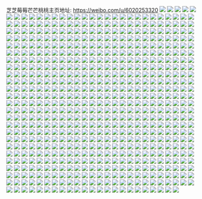 芝芝莓莓芒芒桃桃主页地址: https://weibo.com/u/6020253320 
![](https://wx4.sinaimg.cn/mw2000/006zqmU0ly1h96ysku3tpj30u01917ai.jpg) 
![](https://wx4.sinaimg.cn/mw2000/006zqmU0ly1h96ysmfmxrj31910u0464.jpg) 
![](https://wx4.sinaimg.cn/mw2000/006zqmU0ly1h96yslycn3j30u0191tdt.jpg) 
![](https://wx4.sinaimg.cn/mw2000/006zqmU0ly1h96yslnsqjj31910u0wle.jpg) 
![](https://wx4.sinaimg.cn/mw2000/006zqmU0ly1h96ysnelefj31900u0gyu.jpg) 
![](https://wx4.sinaimg.cn/mw2000/006zqmU0ly1h96yslboo8j30u0191q7t.jpg) 
![](https://wx4.sinaimg.cn/mw2000/006zqmU0ly1h96yt8c2loj30u014045m.jpg) 
![](https://wx4.sinaimg.cn/mw2000/006zqmU0ly1h96yt7v2qwj30u0140tfp.jpg) 
![](https://wx4.sinaimg.cn/mw2000/006zqmU0ly1h94uq1cpzej312j1ls7cc.jpg) 
![](https://wx4.sinaimg.cn/mw2000/006zqmU0ly1h94us48h78j32c0340kjn.jpg) 
![](https://wx4.sinaimg.cn/mw2000/006zqmU0ly1h94uq05cpuj337k251b2a.jpg) 
![](https://wx4.sinaimg.cn/mw2000/006zqmU0ly1h94uq411ovj337k2517wj.jpg) 
![](https://wx4.sinaimg.cn/mw2000/006zqmU0ly1h94uwaozadj30zk1behdn.jpg) 
![](https://wx4.sinaimg.cn/mw2000/006zqmU0ly1h94uq6cm3mj337k251b2b.jpg) 
![](https://wx4.sinaimg.cn/mw2000/006zqmU0ly1h94urzwfh7j32c03404qq.jpg) 
![](https://wx4.sinaimg.cn/mw2000/006zqmU0ly1h94uv0b7h9j320v2tox6t.jpg) 
![](https://wx4.sinaimg.cn/mw2000/006zqmU0ly1h8wrk8xw4cj32c0340x6q.jpg) 
![](https://wx4.sinaimg.cn/mw2000/006zqmU0ly1h8wrkagb8hj32c0340x6q.jpg) 
![](https://wx4.sinaimg.cn/mw2000/006zqmU0ly1h8wrlhrrlsj30u0178tdd.jpg) 
![](https://wx4.sinaimg.cn/mw2000/006zqmU0ly1h8qkn1v6nbj30u0140aiq.jpg) 
![](https://wx4.sinaimg.cn/mw2000/006zqmU0ly1h8qkn2j0ygj30u0140grv.jpg) 
![](https://wx4.sinaimg.cn/mw2000/006zqmU0ly1h8itotlvh6j33402c0qv8.jpg) 
![](https://wx4.sinaimg.cn/mw2000/006zqmU0ly1h8itor3lc6j33402c0b2d.jpg) 
![](https://wx4.sinaimg.cn/mw2000/006zqmU0ly1h8itpqk0woj30vc15sqcr.jpg) 
![](https://wx4.sinaimg.cn/mw2000/006zqmU0ly1h8itop07fjj30iy0e8q6e.jpg) 
![](https://wx4.sinaimg.cn/mw2000/006zqmU0ly1h8itop65drj30iy0e8tca.jpg) 
![](https://wx4.sinaimg.cn/mw2000/006zqmU0ly1h8itpqb2emj30e80iyjua.jpg) 
![](https://wx4.sinaimg.cn/mw2000/006zqmU0ly1h7ugf38zlxj30u0140wl8.jpg) 
![](https://wx4.sinaimg.cn/mw2000/006zqmU0ly1h7ugf3yvgnj30u0140qbi.jpg) 
![](https://wx4.sinaimg.cn/mw2000/006zqmU0ly1h7pxgypiuhj30u01hcdu2.jpg) 
![](https://wx4.sinaimg.cn/mw2000/006zqmU0ly1h7pxgyah1xj30u01hck5e.jpg) 
![](https://wx4.sinaimg.cn/mw2000/006zqmU0ly1h7pxgyylbtj30u01hc16v.jpg) 
![](https://wx4.sinaimg.cn/mw2000/006zqmU0ly1h7pxgz94tnj30u01hcqgs.jpg) 
![](https://wx4.sinaimg.cn/mw2000/006zqmU0ly1h7m9pct6lzj30u01sxq8p.jpg) 
![](https://wx4.sinaimg.cn/mw2000/006zqmU0ly1h77gal0tn3j33402c0u0y.jpg) 
![](https://wx4.sinaimg.cn/mw2000/006zqmU0ly1h6ud47qj0wj30u014010s.jpg) 
![](https://wx4.sinaimg.cn/mw2000/006zqmU0ly1h6r8fm7a9cj30u0140ah9.jpg) 
![](https://wx4.sinaimg.cn/mw2000/006zqmU0ly1h6r8fmqmf9j31400u0gon.jpg) 
![](https://wx4.sinaimg.cn/mw2000/006zqmU0ly1h6j9rjs08zj30u0140na0.jpg) 
![](https://wx4.sinaimg.cn/mw2000/006zqmU0ly1h6j9rll7poj30u0140wom.jpg) 
![](https://wx4.sinaimg.cn/mw2000/006zqmU0ly1h6j9pb5r41j30u0140wh1.jpg) 
![](https://wx4.sinaimg.cn/mw2000/006zqmU0ly1h6j9rmuqprj30u0140479.jpg) 
![](https://wx4.sinaimg.cn/mw2000/006zqmU0gy1h69v42n93fj31sc2dsjuq.jpg) 
![](https://wx4.sinaimg.cn/mw2000/006zqmU0gy1h69v3zssl3j31sc2dstbx.jpg) 
![](https://wx4.sinaimg.cn/mw2000/006zqmU0ly1h5zljy6ummj32c0340qv6.jpg) 
![](https://wx4.sinaimg.cn/mw2000/006zqmU0ly1h5zljzzcgyj32c0340kjm.jpg) 
![](https://wx4.sinaimg.cn/mw2000/006zqmU0ly1h5zljwmyinj32c0340npd.jpg) 
![](https://wx4.sinaimg.cn/mw2000/006zqmU0ly1h5zlk2vgisj32c0340x6p.jpg) 
![](https://wx4.sinaimg.cn/mw2000/006zqmU0ly1h5sep8q4dej30wi0e1dha.jpg) 
![](https://wx4.sinaimg.cn/mw2000/006zqmU0ly1h5rimui4pjj30u00s5q7m.jpg) 
![](https://wx4.sinaimg.cn/mw2000/006zqmU0ly1h5rim2dvwwj31sc1schdt.jpg) 
![](https://wx4.sinaimg.cn/mw2000/006zqmU0ly1h5rim0xgq9j31eh1ehtsg.jpg) 
![](https://wx4.sinaimg.cn/mw2000/006zqmU0ly1h5ridzne3pj31sc1sckjl.jpg) 
![](https://wx4.sinaimg.cn/mw2000/006zqmU0ly1h5ric64npsj31sc1schdt.jpg) 
![](https://wx4.sinaimg.cn/mw2000/006zqmU0ly1h5msk2cb69j30u0140thj.jpg) 
![](https://wx4.sinaimg.cn/mw2000/006zqmU0ly1h5msk43oo2j30u0140gtg.jpg) 
![](https://wx4.sinaimg.cn/mw2000/006zqmU0ly1h5msk4v63jj30u014047f.jpg) 
![](https://wx4.sinaimg.cn/mw2000/006zqmU0ly1h5msmluin7j30u0140dlt.jpg) 
![](https://wx4.sinaimg.cn/mw2000/006zqmU0ly1h5lpn2l2tlj32c0340hdu.jpg) 
![](https://wx4.sinaimg.cn/mw2000/006zqmU0ly1h5lpn14lj7j30u01hc156.jpg) 
![](https://wx4.sinaimg.cn/mw2000/006zqmU0ly1h50whknzrnj30wi1yctg8.jpg) 
![](https://wx4.sinaimg.cn/mw2000/006zqmU0ly1h4v4228mcjj32c0340x6q.jpg) 
![](https://wx4.sinaimg.cn/mw2000/006zqmU0ly1h4v42qnphrj30u00s0wi0.jpg) 
![](https://wx4.sinaimg.cn/mw2000/006zqmU0ly1h4tv54ojkuj30u01hcgwz.jpg) 
![](https://wx4.sinaimg.cn/mw2000/006zqmU0ly1h4lohbqz6dj30u01syqb8.jpg) 
![](https://wx4.sinaimg.cn/mw2000/006zqmU0ly1h4h1cr502lj32c03401kz.jpg) 
![](https://wx4.sinaimg.cn/mw2000/006zqmU0ly1h4h1cq0aqaj32c0340kjm.jpg) 
![](https://wx4.sinaimg.cn/mw2000/006zqmU0ly1h4h1fe50jlj30vc15saix.jpg) 
![](https://wx4.sinaimg.cn/mw2000/006zqmU0ly1h4gxjz33yrj31610vjdsy.jpg) 
![](https://wx4.sinaimg.cn/mw2000/006zqmU0ly1h4gxkbh9oyj30tz0rq45s.jpg) 
![](https://wx4.sinaimg.cn/mw2000/006zqmU0ly1h4128zo4goj30vc15sqcr.jpg) 
![](https://wx4.sinaimg.cn/mw2000/006zqmU0ly1h40yvdnwsdj32c0340e85.jpg) 
![](https://wx4.sinaimg.cn/mw2000/006zqmU0ly1h40yvedcxfj31hc0zkqm1.jpg) 
![](https://wx4.sinaimg.cn/mw2000/006zqmU0ly1h40yvc1f9jj31hc0zk4g9.jpg) 
![](https://wx4.sinaimg.cn/mw2000/006zqmU0ly1h40yvf29vtj32c03407wi.jpg) 
![](https://wx4.sinaimg.cn/mw2000/006zqmU0ly1h3xn5npua1j30sf139qgm.jpg) 
![](https://wx4.sinaimg.cn/mw2000/006zqmU0ly1h3sttoloroj30u01410z8.jpg) 
![](https://wx4.sinaimg.cn/mw2000/006zqmU0ly1h3stto5cdlj30u0140wm3.jpg) 
![](https://wx4.sinaimg.cn/mw2000/006zqmU0ly1h3rwitykryj32c0340u0x.jpg) 
![](https://wx4.sinaimg.cn/mw2000/006zqmU0ly1h3rwkutt16j32c03407wi.jpg) 
![](https://wx4.sinaimg.cn/mw2000/006zqmU0ly1h3rwiukufjj31o0280kjl.jpg) 
![](https://wx4.sinaimg.cn/mw2000/006zqmU0ly1h3rwn9oh46j32c0340hdt.jpg) 
![](https://wx4.sinaimg.cn/mw2000/006zqmU0ly1h3kacbseenj30u01syjv9.jpg) 
![](https://wx4.sinaimg.cn/mw2000/006zqmU0ly1h3kacbejuzj30hs0npmyi.jpg) 
![](https://wx4.sinaimg.cn/mw2000/006zqmU0ly1h35opgu0juj30u0140grg.jpg) 
![](https://wx4.sinaimg.cn/mw2000/006zqmU0ly1h35rfonwl3j30u0140afp.jpg) 
![](https://wx4.sinaimg.cn/mw2000/006zqmU0ly1h35rfnlshxj30u0140q88.jpg) 
![](https://wx4.sinaimg.cn/mw2000/006zqmU0ly1h35ri78adqj30mi0u0428.jpg) 
![](https://wx4.sinaimg.cn/mw2000/006zqmU0ly1h2xis3zlv4j30wi1ycwtt.jpg) 
![](https://wx4.sinaimg.cn/mw2000/006zqmU0ly1h2xis4hzssj30wi1ycnf4.jpg) 
![](https://wx4.sinaimg.cn/mw2000/006zqmU0ly1h2w6shm2ckj30ra13sqaw.jpg) 
![](https://wx4.sinaimg.cn/mw2000/006zqmU0ly1h2w6sxtxknj30mi0u0wn0.jpg) 
![](https://wx4.sinaimg.cn/mw2000/006zqmU0ly1h2w5fmfjuxj30ll0t2gum.jpg) 
![](https://wx4.sinaimg.cn/mw2000/006zqmU0ly1h2u9v8r6tej30vn0vn0wc.jpg) 
![](https://wx4.sinaimg.cn/mw2000/006zqmU0ly1h2ts0klu0yj30vn0vn0wc.jpg) 
![](https://wx4.sinaimg.cn/mw2000/006zqmU0ly1h2olu9dmilj30v90y647b.jpg) 
![](https://wx4.sinaimg.cn/mw2000/006zqmU0ly1h2m6st9jfrj30u00u043a.jpg) 
![](https://wx4.sinaimg.cn/mw2000/006zqmU0ly1h2m6su48gaj30u00u0dm6.jpg) 
![](https://wx4.sinaimg.cn/mw2000/006zqmU0ly1h2m6sunouvj30u00u043s.jpg) 
![](https://wx4.sinaimg.cn/mw2000/006zqmU0ly1h2m6sve67ej30u00u0q8m.jpg) 
![](https://wx4.sinaimg.cn/mw2000/006zqmU0ly1h2her6qb67j30u0140jx3.jpg) 
![](https://wx4.sinaimg.cn/mw2000/006zqmU0ly1h2hercw93dj31400u010a.jpg) 
![](https://wx4.sinaimg.cn/mw2000/006zqmU0ly1h2heraybqnj30u0140alw.jpg) 
![](https://wx4.sinaimg.cn/mw2000/006zqmU0ly1h2herf0icoj31400u0qdg.jpg) 
![](https://wx4.sinaimg.cn/mw2000/006zqmU0ly1h2f3gzvwqzj30u00u0762.jpg) 
![](https://wx4.sinaimg.cn/mw2000/006zqmU0ly1h212u43mvhj31o01o0b29.jpg) 
![](https://wx4.sinaimg.cn/mw2000/006zqmU0ly1h1tb8sm7c7j315s0vc474.jpg) 
![](https://wx4.sinaimg.cn/mw2000/006zqmU0ly1h1tbekcw3dj315s0vcdnp.jpg) 
![](https://wx4.sinaimg.cn/mw2000/006zqmU0ly1h1tbejyvccj315s0vcjxu.jpg) 
![](https://wx4.sinaimg.cn/mw2000/006zqmU0ly1h1tbll4kbuj315s0vcaj2.jpg) 
![](https://wx4.sinaimg.cn/mw2000/006zqmU0gy1h13w2uud35j30u0140doq.jpg) 
![](https://wx4.sinaimg.cn/mw2000/006zqmU0gy1h13w2xoxauj30u0140gut.jpg) 
![](https://wx4.sinaimg.cn/mw2000/006zqmU0gy1h13w2w4dt3j30u0140guh.jpg) 
![](https://wx4.sinaimg.cn/mw2000/006zqmU0gy1h13w2t9shrj30u0140qa6.jpg) 
![](https://wx4.sinaimg.cn/mw2000/006zqmU0gy1h13u2lrpbnj30mi0u0aey.jpg) 
![](https://wx4.sinaimg.cn/mw2000/006zqmU0gy1h13u2mo5vwj30mi0u0789.jpg) 
![](https://wx4.sinaimg.cn/mw2000/006zqmU0gy1h13u2nhbi4j30r91cgaig.jpg) 
![](https://wx4.sinaimg.cn/mw2000/006zqmU0gy1h13u2kytn7j30u01hcdr2.jpg) 
![](https://wx4.sinaimg.cn/mw2000/006zqmU0gy1h0npbcla2yj30nc0elmzm.jpg) 
![](https://wx4.sinaimg.cn/mw2000/006zqmU0gy1h0c1psvqw8j313z0u0qa8.jpg) 
![](https://wx4.sinaimg.cn/mw2000/006zqmU0gy1h0c1pryov9j31400u00yv.jpg) 
![](https://wx4.sinaimg.cn/mw2000/006zqmU0gy1h076tgcg2fj32c0340b2b.jpg) 
![](https://wx4.sinaimg.cn/mw2000/006zqmU0gy1h076t9wew6j32c0340hdv.jpg) 
![](https://wx4.sinaimg.cn/mw2000/006zqmU0gy1h076tcv978j30wi1yctqy.jpg) 
![](https://wx4.sinaimg.cn/mw2000/006zqmU0gy1gzuohjxq26j30si0madjl.jpg) 
![](https://wx4.sinaimg.cn/mw2000/006zqmU0gy1gzuohiy1fgj30wi094dgp.jpg) 
![](https://wx4.sinaimg.cn/mw2000/006zqmU0gy1gzdi5vcqyxj31yc0wiqv5.jpg) 
![](https://wx4.sinaimg.cn/mw2000/006zqmU0gy1gz9fve8jy4j30u00dsgnd.jpg) 
![](https://wx4.sinaimg.cn/mw2000/006zqmU0gy1gz465dbwhjj32c0340x6q.jpg) 
![](https://wx4.sinaimg.cn/mw2000/006zqmU0gy1gz465415jqj32801o0kjl.jpg) 
![](https://wx4.sinaimg.cn/mw2000/006zqmU0gy1gz465izfstj33402c0e84.jpg) 
![](https://wx4.sinaimg.cn/mw2000/006zqmU0gy1gz465jv1cnj30zk1dewly.jpg) 
![](https://wx4.sinaimg.cn/mw2000/006zqmU0gy1gz464z7y62j329f33v1ky.jpg) 
![](https://wx4.sinaimg.cn/mw2000/006zqmU0gy1gyw2wlovp8j31zg2n94qq.jpg) 
![](https://wx4.sinaimg.cn/mw2000/006zqmU0gy1gyw2wjjumxj32c0340e83.jpg) 
![](https://wx4.sinaimg.cn/mw2000/006zqmU0gy1gyw2wohdo3j32c0340x6r.jpg) 
![](https://wx4.sinaimg.cn/mw2000/006zqmU0gy1gyw2wrvveqj32c0340hdu.jpg) 
![](https://wx4.sinaimg.cn/mw2000/006zqmU0gy1gyux8gadzpj32c033yx6q.jpg) 
![](https://wx4.sinaimg.cn/mw2000/006zqmU0gy1gyuoqunzlkj32c0340b2d.jpg) 
![](https://wx4.sinaimg.cn/mw2000/006zqmU0gy1gyuoqru58gj32c0340qv6.jpg) 
![](https://wx4.sinaimg.cn/mw2000/006zqmU0gy1gyuoqxbevcj32c0340x6r.jpg) 
![](https://wx4.sinaimg.cn/mw2000/006zqmU0gy1gyuoqzvi64j32c03407wj.jpg) 
![](https://wx4.sinaimg.cn/mw2000/006zqmU0gy1gydhagrjpdj32c033yqv7.jpg) 
![](https://wx4.sinaimg.cn/mw2000/006zqmU0gy1gydhatd13fj30zk1benbu.jpg) 
![](https://wx4.sinaimg.cn/mw2000/006zqmU0gy1gydhaugu8xj30zk1be4bj.jpg) 
![](https://wx4.sinaimg.cn/mw2000/006zqmU0gy1gydhamzdo3j31oh28mhdu.jpg) 
![](https://wx4.sinaimg.cn/mw2000/006zqmU0gy1gydhazpwhej32c03407wi.jpg) 
![](https://wx4.sinaimg.cn/mw2000/006zqmU0gy1gydhas736uj31vw2iinpe.jpg) 
![](https://wx4.sinaimg.cn/mw2000/006zqmU0gy1gxxeo6pzqcj32c03407wh.jpg) 
![](https://wx4.sinaimg.cn/mw2000/006zqmU0gy1gxxeo9tpiej32c0340e82.jpg) 
![](https://wx4.sinaimg.cn/mw2000/006zqmU0gy1gxxeocgyznj32c0340b2b.jpg) 
![](https://wx4.sinaimg.cn/mw2000/006zqmU0gy1gxxeoekmxej31x22k3e81.jpg) 
![](https://wx4.sinaimg.cn/mw2000/006zqmU0gy1gxxepjyp4fj30u0140qdz.jpg) 
![](https://wx4.sinaimg.cn/mw2000/006zqmU0gy1gxxepmd45yj30u014012c.jpg) 
![](https://wx4.sinaimg.cn/mw2000/006zqmU0gy1gxxephrfmhj32c0340e83.jpg) 
![](https://wx4.sinaimg.cn/mw2000/006zqmU0gy1gxxepdrkmjj32c0340b2b.jpg) 
![](https://wx4.sinaimg.cn/mw2000/006zqmU0gy1gxxepg06plj32c0340e84.jpg) 
![](https://wx4.sinaimg.cn/mw2000/006zqmU0gy1gxqhyraglij33402c0u0x.jpg) 
![](https://wx4.sinaimg.cn/mw2000/006zqmU0gy1gxqhw5t1wjj32c0340qv7.jpg) 
![](https://wx4.sinaimg.cn/mw2000/006zqmU0gy1gxqhw8xylkj32c03401ky.jpg) 
![](https://wx4.sinaimg.cn/mw2000/006zqmU0gy1gxqhvzsl7cj31z32whhdv.jpg) 
![](https://wx4.sinaimg.cn/mw2000/006zqmU0gy1gxqhxir184j32c03407wj.jpg) 
![](https://wx4.sinaimg.cn/mw2000/006zqmU0gy1gxqi5pxy0nj32c03407wi.jpg) 
![](https://wx4.sinaimg.cn/mw2000/006zqmU0gy1gxqhwt3rlgj32c0340npe.jpg) 
![](https://wx4.sinaimg.cn/mw2000/006zqmU0gy1gxqhx7rzlrj32c0340b2c.jpg) 
![](https://wx4.sinaimg.cn/mw2000/006zqmU0gy1gxqhxfnb6qj32c0340b2a.jpg) 
![](https://wx4.sinaimg.cn/mw2000/006zqmU0gy1gxqhwiauk2j32c03401l1.jpg) 
![](https://wx4.sinaimg.cn/mw2000/006zqmU0gy1gxqhyuem2ej33402c04qq.jpg) 
![](https://wx4.sinaimg.cn/mw2000/006zqmU0gy1gxic0h443jj30wi1ycqv5.jpg) 
![](https://wx4.sinaimg.cn/mw2000/006zqmU0gy1gxic0bwfkkj30wi1ycx6p.jpg) 
![](https://wx4.sinaimg.cn/mw2000/006zqmU0gy1gxfnkolz4gj30hh0hh76k.jpg) 
![](https://wx4.sinaimg.cn/mw2000/006zqmU0gy1gxbucrbr7vj32801o0b2a.jpg) 
![](https://wx4.sinaimg.cn/mw2000/006zqmU0gy1gx7g4zm450j33402c04qq.jpg) 
![](https://wx4.sinaimg.cn/mw2000/006zqmU0gy1gx7g51w6t6j33402c04qs.jpg) 
![](https://wx4.sinaimg.cn/mw2000/006zqmU0gy1gx7g5uob8oj33402c0qv6.jpg) 
![](https://wx4.sinaimg.cn/mw2000/006zqmU0gy1gx3c6xsq4kj30wi1yck3v.jpg) 
![](https://wx4.sinaimg.cn/mw2000/006zqmU0gy1gx3c76ucw0j30t70vpjuy.jpg) 
![](https://wx4.sinaimg.cn/mw2000/006zqmU0gy1gx12ob31kuj33402c04qs.jpg) 
![](https://wx4.sinaimg.cn/mw2000/006zqmU0gy1gx12o4esu7j32c033y1l0.jpg) 
![](https://wx4.sinaimg.cn/mw2000/006zqmU0gy1gx12o6mg1dj32c0340hdv.jpg) 
![](https://wx4.sinaimg.cn/mw2000/006zqmU0gy1gx12nxzgtpj30xc230b0w.jpg) 
![](https://wx4.sinaimg.cn/mw2000/006zqmU0gy1gx12ol1p5fj33402c0hdt.jpg) 
![](https://wx4.sinaimg.cn/mw2000/006zqmU0gy1gx12o0ferrj32c033ye83.jpg) 
![](https://wx4.sinaimg.cn/mw2000/006zqmU0gy1gx12nx920kj32c0340e83.jpg) 
![](https://wx4.sinaimg.cn/mw2000/006zqmU0gy1gx12or91y0j33402c0e82.jpg) 
![](https://wx4.sinaimg.cn/mw2000/006zqmU0gy1gx12ojdwglj33402c0e83.jpg) 
![](https://wx4.sinaimg.cn/mw2000/006zqmU0gy1gx132ry86dj31ze30cnpe.jpg) 
![](https://wx4.sinaimg.cn/mw2000/006zqmU0gy1gx132vivt0j33402c0kjn.jpg) 
![](https://wx4.sinaimg.cn/mw2000/006zqmU0gy1gx133he156j33402c07wj.jpg) 
![](https://wx4.sinaimg.cn/mw2000/006zqmU0gy1gx133ny7hwj31sc2dse81.jpg) 
![](https://wx4.sinaimg.cn/mw2000/006zqmU0gy1gx136nml8zj32c0340x6q.jpg) 
![](https://wx4.sinaimg.cn/mw2000/006zqmU0gy1gx0u7vmvduj315s0vcqcq.jpg) 
![](https://wx4.sinaimg.cn/mw2000/006zqmU0gy1gwsrs6ibznj31jk2af1kz.jpg) 
![](https://wx4.sinaimg.cn/mw2000/006zqmU0gy1gwsrs4fhk4j31g60u0tlw.jpg) 
![](https://wx4.sinaimg.cn/mw2000/006zqmU0gy1gwsrs7tqwgj31jk28wu0x.jpg) 
![](https://wx4.sinaimg.cn/mw2000/006zqmU0gy1gwsrs8mk7jj30sg1337bi.jpg) 
![](https://wx4.sinaimg.cn/mw2000/006zqmU0gy1gwrkc53hnnj33402c0hdt.jpg) 
![](https://wx4.sinaimg.cn/mw2000/006zqmU0gy1gwrkc7jnc4j33402c0u0x.jpg) 
![](https://wx4.sinaimg.cn/mw2000/006zqmU0gy1gwrkc272lkj33402c0hdu.jpg) 
![](https://wx4.sinaimg.cn/mw2000/006zqmU0gy1gwrkcbmrzyj33402c0e84.jpg) 
![](https://wx4.sinaimg.cn/mw2000/006zqmU0gy1gwo1z547ooj315k0tyk0z.jpg) 
![](https://wx4.sinaimg.cn/mw2000/006zqmU0gy1gwo1z730toj33402c0e83.jpg) 
![](https://wx4.sinaimg.cn/mw2000/006zqmU0gy1gwo1za1rm7j33402c0e83.jpg) 
![](https://wx4.sinaimg.cn/mw2000/006zqmU0gy1gwh6zyeudkj33402c01kz.jpg) 
![](https://wx4.sinaimg.cn/mw2000/006zqmU0gy1gwh700xjs2j33402c07wj.jpg) 
![](https://wx4.sinaimg.cn/mw2000/006zqmU0gy1gwgwgezqxcj30u013z112.jpg) 
![](https://wx4.sinaimg.cn/mw2000/006zqmU0gy1gwgwgfnvjxj30u013zgtz.jpg) 
![](https://wx4.sinaimg.cn/mw2000/006zqmU0gy1gwgwggb7rvj30u013zdly.jpg) 
![](https://wx4.sinaimg.cn/mw2000/006zqmU0gy1gweukzfrs6j32c033yhdv.jpg) 
![](https://wx4.sinaimg.cn/mw2000/006zqmU0gy1gweul6zsc9j33402c0hdv.jpg) 
![](https://wx4.sinaimg.cn/mw2000/006zqmU0gy1gweulh9t07j334033y7wl.jpg) 
![](https://wx4.sinaimg.cn/mw2000/006zqmU0gy1gweulnqu8hj334033yu0z.jpg) 
![](https://wx4.sinaimg.cn/mw2000/006zqmU0gy1gweum04gpzj33402c04qr.jpg) 
![](https://wx4.sinaimg.cn/mw2000/006zqmU0gy1gweulumesqj33402c0hdv.jpg) 
![](https://wx4.sinaimg.cn/mw2000/006zqmU0gy1gweum9jzwhj334033y7wl.jpg) 
![](https://wx4.sinaimg.cn/mw2000/006zqmU0gy1gweumg4o46j334033y1l0.jpg) 
![](https://wx4.sinaimg.cn/mw2000/006zqmU0gy1gweumm496ij32c0340hdv.jpg) 
![](https://wx4.sinaimg.cn/mw2000/006zqmU0gy1gweumoyoy0j33402c0kjl.jpg) 
![](https://wx4.sinaimg.cn/mw2000/006zqmU0gy1gweumtl0juj32c0340x6p.jpg) 
![](https://wx4.sinaimg.cn/mw2000/006zqmU0gy1gweumzqtzuj33402c0e83.jpg) 
![](https://wx4.sinaimg.cn/mw2000/006zqmU0gy1gwentzvg0vj33402c0kjm.jpg) 
![](https://wx4.sinaimg.cn/mw2000/006zqmU0gy1gw6tw4yoabj30p018gayo.jpg) 
![](https://wx4.sinaimg.cn/mw2000/006zqmU0gy1gw6tw8j8i4j30p018gdzz.jpg) 
![](https://wx4.sinaimg.cn/mw2000/006zqmU0gy1gw411cohjjj30cb06ut8t.jpg) 
![](https://wx4.sinaimg.cn/mw2000/006zqmU0gy1gw277fw7y2j31m517mh72.jpg) 
![](https://wx4.sinaimg.cn/mw2000/006zqmU0gy1gw277glta9j31qt1b41kx.jpg) 
![](https://wx4.sinaimg.cn/mw2000/006zqmU0gy1gw275vwkzij32c033y4qq.jpg) 
![](https://wx4.sinaimg.cn/mw2000/006zqmU0gy1gvymvgugtej31400u0gtr.jpg) 
![](https://wx4.sinaimg.cn/mw2000/006zqmU0gy1gvymvhepk7j31400u0n55.jpg) 
![](https://wx4.sinaimg.cn/mw2000/006zqmU0gy1gvymvi0tknj30u0140tjf.jpg) 
![](https://wx4.sinaimg.cn/mw2000/006zqmU0gy1gvymvim5lyj31400u0wns.jpg) 
![](https://wx4.sinaimg.cn/mw2000/006zqmU0gy1gvymwy5xkkj30u0140qac.jpg) 
![](https://wx4.sinaimg.cn/mw2000/006zqmU0gy1gvymwyq8ukj31400u0aj0.jpg) 
![](https://wx4.sinaimg.cn/mw2000/006zqmU0gy1gvymwzcn1xj30u0140tic.jpg) 
![](https://wx4.sinaimg.cn/mw2000/006zqmU0gy1gvymwzyraij31400u0am2.jpg) 
![](https://wx4.sinaimg.cn/mw2000/006zqmU0gy1gvymx0pdlgj30u01407kk.jpg) 
![](https://wx4.sinaimg.cn/mw2000/006zqmU0gy1gvymx1hfuqj30u0140189.jpg) 
![](https://wx4.sinaimg.cn/mw2000/006zqmU0gy1gvymx2b31qj31400u0n7i.jpg) 
![](https://wx4.sinaimg.cn/mw2000/006zqmU0gy1gvymx37edsj31400u0apb.jpg) 
![](https://wx4.sinaimg.cn/mw2000/006zqmU0gy1gvymx3yebtj31400u0tj3.jpg) 
![](https://wx4.sinaimg.cn/mw2000/006zqmU0gy1gvymx4euaij31400u045a.jpg) 
![](https://wx4.sinaimg.cn/mw2000/006zqmU0gy1gvymx55n4gj31400u0tjt.jpg) 
![](https://wx4.sinaimg.cn/mw2000/006zqmU0gy1gvymx5zaijj31400u012x.jpg) 
![](https://wx4.sinaimg.cn/mw2000/006zqmU0gy1gvstu2cdpij30wi0tfn2b.jpg) 
![](https://wx4.sinaimg.cn/mw2000/006zqmU0gy1gvpjxeso4pj63402c0x6q02.jpg) 
![](https://wx4.sinaimg.cn/mw2000/006zqmU0gy1gvpjxh5zh4j61sz2tekjm02.jpg) 
![](https://wx4.sinaimg.cn/mw2000/006zqmU0gy1gvpjxbk2gej62c0340e8202.jpg) 
![](https://wx4.sinaimg.cn/mw2000/006zqmU0gy1gvpjx7x4erj62c03404qq02.jpg) 
![](https://wx4.sinaimg.cn/mw2000/006zqmU0gy1gvn46e3relj61400u0ahq02.jpg) 
![](https://wx4.sinaimg.cn/mw2000/006zqmU0gy1gvmuetg610j60wi1ycx6p02.jpg) 
![](https://wx4.sinaimg.cn/mw2000/006zqmU0gy1gvkgqzbmfdj60y00dxafl02.jpg) 
![](https://wx4.sinaimg.cn/mw2000/006zqmU0gy1gvf48avdoaj60ny0gemys02.jpg) 
![](https://wx4.sinaimg.cn/mw2000/006zqmU0gy1gvb9r3acnwj613l0fvabk02.jpg) 
![](https://wx4.sinaimg.cn/mw2000/006zqmU0gy1gv89084m3yj60u01sxafz02.jpg) 
![](https://wx4.sinaimg.cn/mw2000/006zqmU0gy1gv890clzoij60u01sxjxh02.jpg) 
![](https://wx4.sinaimg.cn/mw2000/006zqmU0gy1gv890eld6zj60u01sx0ym02.jpg) 
![](https://wx4.sinaimg.cn/mw2000/006zqmU0gy1gv8906co9pj60u01sx7af02.jpg) 
![](https://wx4.sinaimg.cn/mw2000/006zqmU0gy1gv5ntixhrwj62c0340hdu02.jpg) 
![](https://wx4.sinaimg.cn/mw2000/006zqmU0gy1gv22azyi3tj63402c07wj02.jpg) 
![](https://wx4.sinaimg.cn/mw2000/006zqmU0gy1gv22b7bz51j61hc0u0tm502.jpg) 
![](https://wx4.sinaimg.cn/mw2000/006zqmU0gy1gv22b5rdchj63402c01kz02.jpg) 
![](https://wx4.sinaimg.cn/mw2000/006zqmU0gy1guveh9vsbfj61400u0th002.jpg) 
![](https://wx4.sinaimg.cn/mw2000/006zqmU0gy1gupu4axueyj63402c0npd02.jpg) 
![](https://wx4.sinaimg.cn/mw2000/006zqmU0gy1gupu573fnjj63402c0npe02.jpg) 
![](https://wx4.sinaimg.cn/mw2000/006zqmU0gy1gupu5l5t0qj62c0340kjm02.jpg) 
![](https://wx4.sinaimg.cn/mw2000/006zqmU0gy1gupu60esgpj63402c0npd02.jpg) 
![](https://wx4.sinaimg.cn/mw2000/006zqmU0gy1gupu3ycswpj63402c0b2b02.jpg) 
![](https://wx4.sinaimg.cn/mw2000/006zqmU0gy1gupu631f4ij61sc2dsnj902.jpg) 
![](https://wx4.sinaimg.cn/mw2000/006zqmU0gy1gupu6e3a9ij63402c0npe02.jpg) 
![](https://wx4.sinaimg.cn/mw2000/006zqmU0gy1gupu6xw22ej63402c0npe02.jpg) 
![](https://wx4.sinaimg.cn/mw2000/006zqmU0gy1gupu7fuh3fj63402c0b2a02.jpg) 
![](https://wx4.sinaimg.cn/mw2000/006zqmU0gy1gupu7xswddj62c03404qs02.jpg) 
![](https://wx4.sinaimg.cn/mw2000/006zqmU0gy1guph9w513mj60wi1yc7la02.jpg) 
![](https://wx4.sinaimg.cn/mw2000/006zqmU0gy1guoitkl13zj62c0340u0y02.jpg) 
![](https://wx4.sinaimg.cn/mw2000/006zqmU0gy1gunbrne9roj60t50do40602.jpg) 
![](https://wx4.sinaimg.cn/mw2000/006zqmU0gy1gunbryei17j60tp11ajvh02.jpg) 
![](https://wx4.sinaimg.cn/mw2000/006zqmU0gy1gun3il7bjmj60wi0iu75s02.jpg) 
![](https://wx4.sinaimg.cn/mw2000/006zqmU0gy1gujznan49wj62c0340qv602.jpg) 
![](https://wx4.sinaimg.cn/mw2000/006zqmU0gy1gujtp48gbnj63402c0u0z02.jpg) 
![](https://wx4.sinaimg.cn/mw2000/006zqmU0gy1gufa2ad2ynj62c0340x6q02.jpg) 
![](https://wx4.sinaimg.cn/mw2000/006zqmU0gy1gudwgumwk7j60u0140dn202.jpg) 
![](https://wx4.sinaimg.cn/mw2000/006zqmU0gy1gudwgu63k8j60u0140n1202.jpg) 
![](https://wx4.sinaimg.cn/mw2000/006zqmU0gy1gudwgtoxy0j60u014fn4x02.jpg) 
![](https://wx4.sinaimg.cn/mw2000/006zqmU0gy1guco6n4ecgj63402c07wj02.jpg) 
![](https://wx4.sinaimg.cn/mw2000/006zqmU0gy1guco6vahnej63402c01kz02.jpg) 
![](https://wx4.sinaimg.cn/mw2000/006zqmU0gy1guco6sgdorj63402c0hdv02.jpg) 
![](https://wx4.sinaimg.cn/mw2000/006zqmU0gy1guciew40n0j61400u0jz402.jpg) 
![](https://wx4.sinaimg.cn/mw2000/006zqmU0gy1gua7j9mc1qj61400u0qe802.jpg) 
![](https://wx4.sinaimg.cn/mw2000/006zqmU0gy1gua7jav9coj61400u0n7302.jpg) 
![](https://wx4.sinaimg.cn/mw2000/006zqmU0gy1gu82yzbjjej60wi1yc1kx02.jpg) 
![](https://wx4.sinaimg.cn/mw2000/006zqmU0gy1gu82z2lbqhj60wi1yctk802.jpg) 
![](https://wx4.sinaimg.cn/mw2000/006zqmU0gy1gu82z1s5phj60wi1ycatp02.jpg) 
![](https://wx4.sinaimg.cn/mw2000/006zqmU0gy1gu4pnkm3f1j60u00u0wkx02.jpg) 
![](https://wx4.sinaimg.cn/mw2000/006zqmU0gy1gu4pnk4i7wj60u00u0dnt02.jpg) 
![](https://wx4.sinaimg.cn/mw2000/006zqmU0gy1gu4pnq9tt3j60wi1ycnpd02.jpg) 
![](https://wx4.sinaimg.cn/mw2000/006zqmU0gy1gu3q3an68bj615s0vc7du02.jpg) 
![](https://wx4.sinaimg.cn/mw2000/006zqmU0gy1gu3q3bgy93j615s0vc46s02.jpg) 
![](https://wx4.sinaimg.cn/mw2000/006zqmU0gy1gu3q3cawvtj615s0vc7ct02.jpg) 
![](https://wx4.sinaimg.cn/mw2000/006zqmU0gy1gu3r2ffy8kj615s0vc10w02.jpg) 
![](https://wx4.sinaimg.cn/mw2000/006zqmU0gy1gu35smvvcfj62801o0e8102.jpg) 
![](https://wx4.sinaimg.cn/mw2000/006zqmU0gy1gu0zdh3569j61400u046f02.jpg) 
![](https://wx4.sinaimg.cn/mw2000/006zqmU0gy1gu0zdgb0yjj61400u0n5q02.jpg) 
![](https://wx4.sinaimg.cn/mw2000/006zqmU0gy1gu0vc3qzlmj60u01sywlt02.jpg) 
![](https://wx4.sinaimg.cn/mw2000/006zqmU0ly1gtzq28y58jj60l508l76f02.jpg) 
![](https://wx4.sinaimg.cn/mw2000/006zqmU0ly1gtylbnd0zgj60wi1ycar702.jpg) 
![](https://wx4.sinaimg.cn/mw2000/006zqmU0ly1gtwvstyv3qj615s0vc4a402.jpg) 
![](https://wx4.sinaimg.cn/mw2000/006zqmU0ly1gtoqce4cwrj60u01sxq9402.jpg) 
![](https://wx4.sinaimg.cn/mw2000/006zqmU0ly1gtn19i1rq2j60u00ynn1i02.jpg) 
![](https://wx4.sinaimg.cn/mw2000/006zqmU0ly1gtn19r1xx7j60jn09rdgy02.jpg) 
![](https://wx4.sinaimg.cn/mw2000/006zqmU0ly1gtm9ous5agj60u00nwn0502.jpg) 
![](https://wx4.sinaimg.cn/mw2000/006zqmU0ly1gtjxtjm7aij60u0140gth02.jpg) 
![](https://wx4.sinaimg.cn/mw2000/006zqmU0ly1gtgoejewp8j63402c0npe02.jpg) 
![](https://wx4.sinaimg.cn/mw2000/006zqmU0ly1gtgoegfszyj63402c0hdt02.jpg) 
![](https://wx4.sinaimg.cn/mw2000/006zqmU0ly1gtgoempjxxj63402c04qr02.jpg) 
![](https://wx4.sinaimg.cn/mw2000/006zqmU0ly1gtgoer5bg0j63402c0e8302.jpg) 
![](https://wx4.sinaimg.cn/mw2000/006zqmU0ly1gtgjfo7ef2j60i80i8taq02.jpg) 
![](https://wx4.sinaimg.cn/mw2000/006zqmU0ly1gtapzt0h7dj30u01sx45w.jpg) 
![](https://wx4.sinaimg.cn/mw2000/006zqmU0ly1gtabk9s7qtj31f50ssai5.jpg) 
![](https://wx4.sinaimg.cn/mw2000/006zqmU0ly1gt9sud81joj30u00u0q4g.jpg) 
![](https://wx4.sinaimg.cn/mw2000/006zqmU0ly1gt9sudhsfsj30u00u00uj.jpg) 
![](https://wx4.sinaimg.cn/mw2000/006zqmU0ly1gt5m6w35q2j33402c0u0y.jpg) 
![](https://wx4.sinaimg.cn/mw2000/006zqmU0ly1gt5m6zju72j32c0340e83.jpg) 
![](https://wx4.sinaimg.cn/mw2000/006zqmU0ly1gt5m7gehgfj33402c0b2b.jpg) 
![](https://wx4.sinaimg.cn/mw2000/006zqmU0ly1gt5m783d39j32c0340e85.jpg) 
![](https://wx4.sinaimg.cn/mw2000/006zqmU0ly1gt5m99600lj32bz340kjo.jpg) 
![](https://wx4.sinaimg.cn/mw2000/006zqmU0ly1gt5m7645qjj32c0340e83.jpg) 
![](https://wx4.sinaimg.cn/mw2000/006zqmU0ly1gt5m74welnj32bz340e83.jpg) 
![](https://wx4.sinaimg.cn/mw2000/006zqmU0ly1gt5m7dtf5lj63402c0npe02.jpg) 
![](https://wx4.sinaimg.cn/mw2000/006zqmU0ly1gt5m6y7hbtj32c0340e84.jpg) 
![](https://wx4.sinaimg.cn/mw2000/006zqmU0ly1gt5m73ki7hj32c03401l1.jpg) 
![](https://wx4.sinaimg.cn/mw2000/006zqmU0ly1gt5m70ziq7j63402c01l002.jpg) 
![](https://wx4.sinaimg.cn/mw2000/006zqmU0ly1gt5m7c3sb2j32bz3404qs.jpg) 
![](https://wx4.sinaimg.cn/mw2000/006zqmU0ly1gt53k8uj13j30u014048p.jpg) 
![](https://wx4.sinaimg.cn/mw2000/006zqmU0ly1gssag4ni56j30vc15s7gz.jpg) 
![](https://wx4.sinaimg.cn/mw2000/006zqmU0ly1gssag55wr7j30vc15sqf1.jpg) 
![](https://wx4.sinaimg.cn/mw2000/006zqmU0ly1gss1ne8kijj30wi1yc4ii.jpg) 
![](https://wx4.sinaimg.cn/mw2000/006zqmU0ly1gspzo8z45cj30ws0srq7g.jpg) 
![](https://wx4.sinaimg.cn/mw2000/006zqmU0ly1gsoxycqxbij30ts0bd762.jpg) 
![](https://wx4.sinaimg.cn/mw2000/006zqmU0ly1gsm6gca3k3j30u00l9wjq.jpg) 
![](https://wx4.sinaimg.cn/mw2000/006zqmU0ly1gsj7l1wy5qj32in1w0kjn.jpg) 
![](https://wx4.sinaimg.cn/mw2000/006zqmU0ly1gsj7l6dy55j32in1w0kjn.jpg) 
![](https://wx4.sinaimg.cn/mw2000/006zqmU0ly1gsj7l0dk7bj32in1w0b2b.jpg) 
![](https://wx4.sinaimg.cn/mw2000/006zqmU0ly1gsj7l43es7j32in1w0b2c.jpg) 
![](https://wx4.sinaimg.cn/mw2000/006zqmU0ly1gsgdj0ufu5j30wi1ycdr1.jpg) 
![](https://wx4.sinaimg.cn/mw2000/006zqmU0ly1gscvsdx64cj33402c0gsm.jpg) 
![](https://wx4.sinaimg.cn/mw2000/006zqmU0ly1gscvsf11ksj33402c00zm.jpg) 
![](https://wx4.sinaimg.cn/mw2000/006zqmU0ly1gs9w0khy6wj32c0340npg.jpg) 
![](https://wx4.sinaimg.cn/mw2000/006zqmU0ly1gs9k6eqmygj30u00mrn1d.jpg) 
![](https://wx4.sinaimg.cn/mw2000/006zqmU0ly1gs9k7joowaj30u01sxgzt.jpg) 
![](https://wx4.sinaimg.cn/mw2000/006zqmU0ly1gs9k77ul5zj30hv0hvjva.jpg) 
![](https://wx4.sinaimg.cn/mw2000/006zqmU0ly1gs047eaxjrj30u01sxah3.jpg) 
![](https://wx4.sinaimg.cn/mw2000/006zqmU0ly1gs047frovgj30wi1ycx6p.jpg) 
![](https://wx4.sinaimg.cn/mw2000/006zqmU0ly1gs047dyfz4j30wi1ycnpd.jpg) 
![](https://wx4.sinaimg.cn/mw2000/006zqmU0ly1gs047gbzzoj30wi1yce81.jpg) 
![](https://wx4.sinaimg.cn/mw2000/006zqmU0ly1grz4x7rsu8j30jz0o3q9l.jpg) 
![](https://wx4.sinaimg.cn/mw2000/006zqmU0ly1grwyf5l8pmj31hc0zkau0.jpg) 
![](https://wx4.sinaimg.cn/mw2000/006zqmU0ly1grwyetpf2ij30zk1bwwvb.jpg) 
![](https://wx4.sinaimg.cn/mw2000/006zqmU0ly1grwyf7xo1tj61hc0zkdvo02.jpg) 
![](https://wx4.sinaimg.cn/mw2000/006zqmU0ly1grwyf1yfybj31hc0zkang.jpg) 
![](https://wx4.sinaimg.cn/mw2000/006zqmU0ly1grwyezc1lhj30zk1hc14w.jpg) 
![](https://wx4.sinaimg.cn/mw2000/006zqmU0ly1grwyexxesoj30zk1hcakt.jpg) 
![](https://wx4.sinaimg.cn/mw2000/006zqmU0ly1grwyeqbsakj30zk1hcakk.jpg) 
![](https://wx4.sinaimg.cn/mw2000/006zqmU0ly1grwyewal9zj31hc0zk7hy.jpg) 
![](https://wx4.sinaimg.cn/mw2000/006zqmU0ly1grwyfc5mz6j31hc0zknda.jpg) 
![](https://wx4.sinaimg.cn/mw2000/006zqmU0ly1grvvz74k0lj33402c0u0z.jpg) 
![](https://wx4.sinaimg.cn/mw2000/006zqmU0ly1grubpfn34qj30wi1yc4qp.jpg) 
![](https://wx4.sinaimg.cn/mw2000/006zqmU0ly1grok0h2je0j30u007z0tp.jpg) 
![](https://wx4.sinaimg.cn/mw2000/006zqmU0ly1grhu1wcn2dj33402c0nph.jpg) 
![](https://wx4.sinaimg.cn/mw2000/006zqmU0ly1grc3mig8emj3340340u0z.jpg) 
![](https://wx4.sinaimg.cn/mw2000/006zqmU0ly1grc3q96kvaj30u00u0b29.jpg) 
![](https://wx4.sinaimg.cn/mw2000/006zqmU0ly1grc3ryatxij30u00u01kx.jpg) 
![](https://wx4.sinaimg.cn/mw2000/006zqmU0ly1grc3po8ihdj30ty0tyb29.jpg) 
![](https://wx4.sinaimg.cn/mw2000/006zqmU0ly1grc3qhlmduj60u00u0gtw02.jpg) 
![](https://wx4.sinaimg.cn/mw2000/006zqmU0ly1grc3q2g8u1j30tz0tz1kx.jpg) 
![](https://wx4.sinaimg.cn/mw2000/006zqmU0ly1grc3mjh8caj31400u0453.jpg) 
![](https://wx4.sinaimg.cn/mw2000/006zqmU0ly1grc3zruqraj324023z1kx.jpg) 
![](https://wx4.sinaimg.cn/mw2000/006zqmU0ly1grc3zt68x2j33283287wj.jpg) 
![](https://wx4.sinaimg.cn/mw2000/006zqmU0ly1grc3zucdapj325l25lhdu.jpg) 
![](https://wx4.sinaimg.cn/mw2000/006zqmU0ly1grb8ftqfwfj33402c01kz.jpg) 
![](https://wx4.sinaimg.cn/mw2000/006zqmU0ly1grb8fr2nnlj32c0340u0x.jpg) 
![](https://wx4.sinaimg.cn/mw2000/006zqmU0ly1grb8g9hdknj33402c0qv5.jpg) 
![](https://wx4.sinaimg.cn/mw2000/006zqmU0ly1grb8gd1is6j33402c04qs.jpg) 
![](https://wx4.sinaimg.cn/mw2000/006zqmU0ly1gr9ri3j2r1j32c0340wnn.jpg) 
![](https://wx4.sinaimg.cn/mw2000/006zqmU0ly1gr9ri7ga3ej32c03401ky.jpg) 
![](https://wx4.sinaimg.cn/mw2000/006zqmU0ly1gr9rihho40j33402c0wnx.jpg) 
![](https://wx4.sinaimg.cn/mw2000/006zqmU0ly1gr9rlnun93j33402c01ky.jpg) 
![](https://wx4.sinaimg.cn/mw2000/006zqmU0ly1gr9ril0rhyj33402c01ky.jpg) 
![](https://wx4.sinaimg.cn/mw2000/006zqmU0ly1gr9rlvwyphj33402c0qv5.jpg) 
![](https://wx4.sinaimg.cn/mw2000/006zqmU0ly1gr9rlryq05j33402c0kjl.jpg) 
![](https://wx4.sinaimg.cn/mw2000/006zqmU0ly1gr9rlhl1w6j33402c0b2a.jpg) 
![](https://wx4.sinaimg.cn/mw2000/006zqmU0ly1gr9rlzvk2ej33402c0u0x.jpg) 
![](https://wx4.sinaimg.cn/mw2000/006zqmU0ly1gr9rm3nzzzj33402c01ky.jpg) 
![](https://wx4.sinaimg.cn/mw2000/006zqmU0ly1gr9rm6ygvnj33402c0b29.jpg) 
![](https://wx4.sinaimg.cn/mw2000/006zqmU0ly1gr9rmayswqj32c0340hdu.jpg) 
![](https://wx4.sinaimg.cn/mw2000/006zqmU0ly1gr9rmdpqcfj33402c07wh.jpg) 
![](https://wx4.sinaimg.cn/mw2000/006zqmU0ly1gr9rmgiza1j33402c0e81.jpg) 
![](https://wx4.sinaimg.cn/mw2000/006zqmU0ly1gr9rmjh2nnj33402c04qp.jpg) 
![](https://wx4.sinaimg.cn/mw2000/006zqmU0ly1gr9rmm0on5j33402c07wh.jpg) 
![](https://wx4.sinaimg.cn/mw2000/006zqmU0ly1gr9rmql07lj62c0340b2a02.jpg) 
![](https://wx4.sinaimg.cn/mw2000/006zqmU0ly1gr9rmsqbfxj33402c04qp.jpg) 
![](https://wx4.sinaimg.cn/mw2000/006zqmU0ly1gr30ymmj66j30wi1ycx6p.jpg) 
![](https://wx4.sinaimg.cn/mw2000/006zqmU0ly1gr30ynip4xj30wi1yc4qp.jpg) 
![](https://wx4.sinaimg.cn/mw2000/006zqmU0ly1gr30yt443oj30t40r5q84.jpg) 
![](https://wx4.sinaimg.cn/mw2000/006zqmU0ly1gr1evkyb70j30u00l912c.jpg) 
![](https://wx4.sinaimg.cn/mw2000/006zqmU0ly1gqwazh8xwrj63402c0e8202.jpg) 
![](https://wx4.sinaimg.cn/mw2000/006zqmU0ly1gqwazkes6rj33402c0b2a.jpg) 
![](https://wx4.sinaimg.cn/mw2000/006zqmU0ly1gqwazdhesqj33402c0e82.jpg) 
![](https://wx4.sinaimg.cn/mw2000/006zqmU0ly1gqwaznjdyuj33402c0e82.jpg) 
![](https://wx4.sinaimg.cn/mw2000/006zqmU0ly1gquh17hffhj30wi1yc7t2.jpg) 
![](https://wx4.sinaimg.cn/mw2000/006zqmU0ly1gquh19mcqpj30wi1yc7wh.jpg) 
![](https://wx4.sinaimg.cn/mw2000/006zqmU0ly1gqtx02imjbj32c0340u0y.jpg) 
![](https://wx4.sinaimg.cn/mw2000/006zqmU0ly1gqto3ux9lyj30zk1hc465.jpg) 
![](https://wx4.sinaimg.cn/mw2000/006zqmU0ly1gqto3rq0l8j31hc0zkk2m.jpg) 
![](https://wx4.sinaimg.cn/mw2000/006zqmU0ly1gqto4ejv7bj30u0190gui.jpg) 
![](https://wx4.sinaimg.cn/mw2000/006zqmU0ly1gqto4f6kiij31900u0q60.jpg) 
![](https://wx4.sinaimg.cn/mw2000/006zqmU0ly1gqrktudjxmj33402c0b2a.jpg) 
![](https://wx4.sinaimg.cn/mw2000/006zqmU0ly1gqrku0ffy6j33402c0kjm.jpg) 
![](https://wx4.sinaimg.cn/mw2000/006zqmU0ly1gqrkukrkdlj33402c0u0y.jpg) 
![](https://wx4.sinaimg.cn/mw2000/006zqmU0ly1gqrkuf1e51j32c0340e83.jpg) 
![](https://wx4.sinaimg.cn/mw2000/006zqmU0ly1gqrktqo913j31w02inhdu.jpg) 
![](https://wx4.sinaimg.cn/mw2000/006zqmU0ly1gqrkuzkyzqj32c0340hdv.jpg) 
![](https://wx4.sinaimg.cn/mw2000/006zqmU0ly1gqrkut7z6zj33402c0u0x.jpg) 
![](https://wx4.sinaimg.cn/mw2000/006zqmU0ly1gqrkupe72mj33402c0e82.jpg) 
![](https://wx4.sinaimg.cn/mw2000/006zqmU0ly1gqrku79gqpj32c0340b2a.jpg) 
![](https://wx4.sinaimg.cn/mw2000/006zqmU0ly1gqkpxdnw6vj31401hc46y.jpg) 
![](https://wx4.sinaimg.cn/mw2000/006zqmU0ly1gqjhn5wb87j32c0340npd.jpg) 
![](https://wx4.sinaimg.cn/mw2000/006zqmU0ly1gqjhn896sxj33402c04qq.jpg) 
![](https://wx4.sinaimg.cn/mw2000/006zqmU0ly1gqjhn45by4j32402tckjo.jpg) 
![](https://wx4.sinaimg.cn/mw2000/006zqmU0gy1gq9sixrzl3j32c03404qs.jpg) 
![](https://wx4.sinaimg.cn/mw2000/006zqmU0gy1gq9sgurem1j32c0340nph.jpg) 
![](https://wx4.sinaimg.cn/mw2000/006zqmU0gy1gq9sj26tjtj33402c04qs.jpg) 
![](https://wx4.sinaimg.cn/mw2000/006zqmU0gy1gq9si3niddj32c0340qv9.jpg) 
![](https://wx4.sinaimg.cn/mw2000/006zqmU0gy1gq9sjgxcf1j33402c0u0z.jpg) 
![](https://wx4.sinaimg.cn/mw2000/006zqmU0gy1gq9sioftwlj32c0340x6t.jpg) 
![](https://wx4.sinaimg.cn/mw2000/006zqmU0gy1gq9sitzqoej32c0340qv9.jpg) 
![](https://wx4.sinaimg.cn/mw2000/006zqmU0gy1gq9sj7d2e9j33402c0qv6.jpg) 
![](https://wx4.sinaimg.cn/mw2000/006zqmU0gy1gq9sjbwgmhj32c03404qr.jpg) 
![](https://wx4.sinaimg.cn/mw2000/006zqmU0gy1gq9n3zkrw8j30zk1hc178.jpg) 
![](https://wx4.sinaimg.cn/mw2000/006zqmU0gy1gq9n3yyg9tj30zk1hcdsx.jpg) 
![](https://wx4.sinaimg.cn/mw2000/006zqmU0gy1gq9n4066zzj30yu1hcn9a.jpg) 
![](https://wx4.sinaimg.cn/mw2000/006zqmU0gy1gq9n40uz0nj30yq1hcapn.jpg) 
![](https://wx4.sinaimg.cn/mw2000/006zqmU0gy1gq7xf0qhxyj31hc0zk16l.jpg) 
![](https://wx4.sinaimg.cn/mw2000/006zqmU0gy1gq7xezzlh9j31hc0zktj0.jpg) 
![](https://wx4.sinaimg.cn/mw2000/006zqmU0gy1gq7xf17w6qj33402c07wh.jpg) 
![](https://wx4.sinaimg.cn/mw2000/006zqmU0gy1gq7xf4wq78j33402c0hdt.jpg) 
![](https://wx4.sinaimg.cn/mw2000/006zqmU0gy1gq7xf6kcivj32c0340kjm.jpg) 
![](https://wx4.sinaimg.cn/mw2000/006zqmU0gy1gq7xf8uskyj31hc0zktk7.jpg) 
![](https://wx4.sinaimg.cn/mw2000/006zqmU0gy1gq7xf7xup0j32c0340npe.jpg) 
![](https://wx4.sinaimg.cn/mw2000/006zqmU0gy1gq7xf95lwej31hc0zk7gr.jpg) 
![](https://wx4.sinaimg.cn/mw2000/006zqmU0gy1gq7xf9wp9bj32c0340b29.jpg) 
![](https://wx4.sinaimg.cn/mw2000/006zqmU0gy1gq7xfayn7jj30yy1hchac.jpg) 
![](https://wx4.sinaimg.cn/mw2000/006zqmU0gy1gq7xfe7cgej32c0340hdv.jpg) 
![](https://wx4.sinaimg.cn/mw2000/006zqmU0gy1gq7xfgm6caj33402c0kjm.jpg) 
![](https://wx4.sinaimg.cn/mw2000/006zqmU0gy1gq7xfj2805j315s0vcgw4.jpg) 
![](https://wx4.sinaimg.cn/mw2000/006zqmU0gy1gq7xfjhdk8j30vc15stiy.jpg) 
![](https://wx4.sinaimg.cn/mw2000/006zqmU0gy1gq7fh4g0f0j33402c0u0x.jpg) 
![](https://wx4.sinaimg.cn/mw2000/006zqmU0gy1gq7fh7d1tgj33402c0hdt.jpg) 
![](https://wx4.sinaimg.cn/mw2000/006zqmU0gy1gq7fhajuzrj33402c01kx.jpg) 
![](https://wx4.sinaimg.cn/mw2000/006zqmU0gy1gq7fgvv02ij33402c0kjl.jpg) 
![](https://wx4.sinaimg.cn/mw2000/006zqmU0ly1gq2wu2fbxzj30wi1yce85.jpg) 
![](https://wx4.sinaimg.cn/mw2000/006zqmU0ly1gpxtz9hzbqj30ei06jaa8.jpg) 
![](https://wx4.sinaimg.cn/mw2000/006zqmU0ly1gpqko3srzvj30u01407hl.jpg) 
![](https://wx4.sinaimg.cn/mw2000/006zqmU0ly1gpqkoqa2wrj31400u016d.jpg) 
![](https://wx4.sinaimg.cn/mw2000/006zqmU0ly1gpodoj81amj31400u0wob.jpg) 
![](https://wx4.sinaimg.cn/mw2000/006zqmU0ly1gpodoludeej31400u0wpf.jpg) 
![](https://wx4.sinaimg.cn/mw2000/006zqmU0ly1gpodoktk9tj31400u0h2l.jpg) 
![](https://wx4.sinaimg.cn/mw2000/006zqmU0ly1gpodomn0xdj31400u048n.jpg) 
![](https://wx4.sinaimg.cn/mw2000/006zqmU0ly1gpmyf327wjj31400u07ed.jpg) 
![](https://wx4.sinaimg.cn/mw2000/006zqmU0ly1gpmyf4kq56j31400u0dq3.jpg) 
![](https://wx4.sinaimg.cn/mw2000/006zqmU0ly1gpmyf5wqn2j30u0140th5.jpg) 
![](https://wx4.sinaimg.cn/mw2000/006zqmU0ly1gpmyfhjffaj31400u0wog.jpg) 
![](https://wx4.sinaimg.cn/mw2000/006zqmU0ly1gph8g2y3nhj31400u07bt.jpg) 
![](https://wx4.sinaimg.cn/mw2000/006zqmU0ly1gpg3nxvredj31400u046x.jpg) 
![](https://wx4.sinaimg.cn/mw2000/006zqmU0ly1gpg3ny8z8kj31400u0qbl.jpg) 
![](https://wx4.sinaimg.cn/mw2000/006zqmU0ly1gpg3nypp8fj31400u07fm.jpg) 
![](https://wx4.sinaimg.cn/mw2000/006zqmU0ly1gpg3nz7vokj31400u0n6h.jpg) 
![](https://wx4.sinaimg.cn/mw2000/006zqmU0ly1gpfu42t5xvj30u0140wow.jpg) 
![](https://wx4.sinaimg.cn/mw2000/006zqmU0ly1gpeflgujrqj33402c01kz.jpg) 
![](https://wx4.sinaimg.cn/mw2000/006zqmU0ly1gp6wu4uicdj33402c0hdt.jpg) 
![](https://wx4.sinaimg.cn/mw2000/006zqmU0ly1gp6wu7j6jhj33402c04qp.jpg) 
![](https://wx4.sinaimg.cn/mw2000/006zqmU0ly1gp6wua6gk4j31o0280npd.jpg) 
![](https://wx4.sinaimg.cn/mw2000/006zqmU0ly1gozxn960wmj31400u0gxm.jpg) 
![](https://wx4.sinaimg.cn/mw2000/006zqmU0ly1gozxnyhuk4j31400u0kdq.jpg) 
![](https://wx4.sinaimg.cn/mw2000/006zqmU0ly1gozxn1zz77j31400u0tni.jpg) 
![](https://wx4.sinaimg.cn/mw2000/006zqmU0ly1gozxn45xyrj30u0140wqn.jpg) 
![](https://wx4.sinaimg.cn/mw2000/006zqmU0ly1gozxneco51j31400u0gwu.jpg) 
![](https://wx4.sinaimg.cn/mw2000/006zqmU0ly1gozxn73jcfj31400u018g.jpg) 
![](https://wx4.sinaimg.cn/mw2000/006zqmU0ly1gozxmy81muj30u01404fc.jpg) 
![](https://wx4.sinaimg.cn/mw2000/006zqmU0ly1gozxnsuybkj31400u0ten.jpg) 
![](https://wx4.sinaimg.cn/mw2000/006zqmU0ly1gozxnql5w9j31400u019x.jpg) 
![](https://wx4.sinaimg.cn/mw2000/006zqmU0ly1gozxnixajbj30u0140kb4.jpg) 
![](https://wx4.sinaimg.cn/mw2000/006zqmU0ly1gozxo1i565j31400u04cr.jpg) 
![](https://wx4.sinaimg.cn/mw2000/006zqmU0ly1gozxnn42ofj30u0140qj6.jpg) 
![](https://wx4.sinaimg.cn/mw2000/006zqmU0ly1goxn38y258j30rs15ok9q.jpg) 
![](https://wx4.sinaimg.cn/mw2000/006zqmU0ly1goqsk0reasj30ru0rugok.jpg) 
![](https://wx4.sinaimg.cn/mw2000/006zqmU0ly1gokh23u40uj30wi1yc1g2.jpg) 
![](https://wx4.sinaimg.cn/mw2000/006zqmU0ly1gokh248gd9j30n00n0whv.jpg) 
![](https://wx4.sinaimg.cn/mw2000/006zqmU0ly1gocvppdsk1j31400u0n4a.jpg) 
![](https://wx4.sinaimg.cn/mw2000/006zqmU0ly1gobrwyj8onj31400u07e4.jpg) 
![](https://wx4.sinaimg.cn/mw2000/006zqmU0ly1gobrwy0otmj31400u0ai0.jpg) 
![](https://wx4.sinaimg.cn/mw2000/006zqmU0ly1gobrx4djm0j31400u0dpv.jpg) 
![](https://wx4.sinaimg.cn/mw2000/006zqmU0ly1goajlsr4q6j31400u0h0m.jpg) 
![](https://wx4.sinaimg.cn/mw2000/006zqmU0ly1goajlqevcyj31400u0alu.jpg) 
![](https://wx4.sinaimg.cn/mw2000/006zqmU0ly1goajls6f1aj31400u04ct.jpg) 
![](https://wx4.sinaimg.cn/mw2000/006zqmU0ly1goajlqt8ncj31400u0qe0.jpg) 
![](https://wx4.sinaimg.cn/mw2000/006zqmU0ly1goajlr7jfej31400u0k2w.jpg) 
![](https://wx4.sinaimg.cn/mw2000/006zqmU0ly1goajlrrbpoj30u0140al1.jpg) 
![](https://wx4.sinaimg.cn/mw2000/006zqmU0ly1go2fxw172mj33402c0npd.jpg) 
![](https://wx4.sinaimg.cn/mw2000/006zqmU0ly1go2fxynv4sj33402c04qq.jpg) 
![](https://wx4.sinaimg.cn/mw2000/006zqmU0ly1go2fxxrqblj315s0vcwsn.jpg) 
![](https://wx4.sinaimg.cn/mw2000/006zqmU0ly1go2g1lyccyj315s0vcaxu.jpg) 
![](https://wx4.sinaimg.cn/mw2000/006zqmU0ly1go227cvkwjj30u0140gym.jpg) 
![](https://wx4.sinaimg.cn/mw2000/006zqmU0ly1gnnb27gsvyj32ao328hdu.jpg) 
![](https://wx4.sinaimg.cn/mw2000/006zqmU0ly1gnnb0ct8hmj32ao3284qs.jpg) 
![](https://wx4.sinaimg.cn/mw2000/006zqmU0ly1gn5j7fojv6j30u0140tsd.jpg) 
![](https://wx4.sinaimg.cn/mw2000/006zqmU0ly1gn5j7hd145j30u0140qn6.jpg) 
![](https://wx4.sinaimg.cn/mw2000/006zqmU0ly1gmofdd9w0qj30u01qc7eh.jpg) 
![](https://wx4.sinaimg.cn/mw2000/006zqmU0ly1glut5hnwkqj30u015c77g.jpg) 
![](https://wx4.sinaimg.cn/mw2000/006zqmU0ly1gloo41friwj30u00u0tf0.jpg) 
![](https://wx4.sinaimg.cn/mw2000/006zqmU0ly1gloo42pfjkj30u00u0gnw.jpg) 
![](https://wx4.sinaimg.cn/mw2000/006zqmU0ly1gloo424dm1j30u00u0795.jpg) 
![](https://wx4.sinaimg.cn/mw2000/006zqmU0ly1gloo438lhuj30u0140mzk.jpg) 
![](https://wx4.sinaimg.cn/mw2000/006zqmU0gy1glgvrmpiofj30u00lkn23.jpg) 
![](https://wx4.sinaimg.cn/mw2000/006zqmU0ly1glf26u18q3j30gq0fxmy4.jpg) 
![](https://wx4.sinaimg.cn/mw2000/006zqmU0ly1gl7dsoa5euj30u0140q57.jpg) 
![](https://wx4.sinaimg.cn/mw2000/006zqmU0ly1gl7dsnnrz4j31400u0dl1.jpg) 
![](https://wx4.sinaimg.cn/mw2000/006zqmU0gy1gl5skkwfb9j33282aou0y.jpg) 
![](https://wx4.sinaimg.cn/mw2000/006zqmU0ly1gl4pyfzgwvj31400u0agl.jpg) 
![](https://wx4.sinaimg.cn/mw2000/006zqmU0ly1gl4pyhcwgoj31400u0tlm.jpg) 
![](https://wx4.sinaimg.cn/mw2000/006zqmU0ly1gl4pyixu9xj31400u07ml.jpg) 
![](https://wx4.sinaimg.cn/mw2000/006zqmU0ly1gl4pykxw4zj30u0140wsu.jpg) 
![](https://wx4.sinaimg.cn/mw2000/006zqmU0ly1gl4pylzeodj31400u0wo9.jpg) 
![](https://wx4.sinaimg.cn/mw2000/006zqmU0ly1gl4pynl7vej31400u0ts5.jpg) 
![](https://wx4.sinaimg.cn/mw2000/006zqmU0gy1gkyw9a30cjj32io1ew4hr.jpg) 
![](https://wx4.sinaimg.cn/mw2000/006zqmU0gy1gkyw98vgzyj30u01qch3d.jpg) 
![](https://wx4.sinaimg.cn/mw2000/006zqmU0gy1gkyw99dcoqj30u01qcao7.jpg) 
![](https://wx4.sinaimg.cn/mw2000/006zqmU0gy1gkw17f9iu3j30u01qcdu6.jpg) 
![](https://wx4.sinaimg.cn/mw2000/006zqmU0gy1gkw17fwiivj30u01qcncm.jpg) 
![](https://wx4.sinaimg.cn/mw2000/006zqmU0gy1gki9aauxraj31400u0q86.jpg) 
![](https://wx4.sinaimg.cn/mw2000/006zqmU0gy1gki9aerak4j31400u0qbj.jpg) 
![](https://wx4.sinaimg.cn/mw2000/006zqmU0gy1gki9abyz0oj31400u0qa6.jpg) 
![](https://wx4.sinaimg.cn/mw2000/006zqmU0gy1gki9ad8mq2j31400u0137.jpg) 
![](https://wx4.sinaimg.cn/mw2000/006zqmU0gy1gkgetnlruxj315o1qi7wh.jpg) 
![](https://wx4.sinaimg.cn/mw2000/006zqmU0gy1gka09nfskaj30u05jw7g1.jpg) 
![](https://wx4.sinaimg.cn/mw2000/006zqmU0gy1gk7q5w64oaj30hs0k93z2.jpg) 
![](https://wx4.sinaimg.cn/mw2000/006zqmU0gy1gk1ohcpgkdj31400u00ye.jpg) 
![](https://wx4.sinaimg.cn/mw2000/006zqmU0gy1gk1oh9qh58j31400u0wls.jpg) 
![](https://wx4.sinaimg.cn/mw2000/006zqmU0gy1gk1ohq2ab6j31400u0428.jpg) 
![](https://wx4.sinaimg.cn/mw2000/006zqmU0gy1gk1oh6s7nnj30qo0k0wh0.jpg) 
![](https://wx4.sinaimg.cn/mw2000/006zqmU0gy1gk1ohbug4yj31400u077g.jpg) 
![](https://wx4.sinaimg.cn/mw2000/006zqmU0gy1gk1oh8ievdj31400u00y1.jpg) 
![](https://wx4.sinaimg.cn/mw2000/006zqmU0gy1gk1oiesliaj31400u0thy.jpg) 
![](https://wx4.sinaimg.cn/mw2000/006zqmU0gy1gk1oj8a5nnj31400u0n4f.jpg) 
![](https://wx4.sinaimg.cn/mw2000/006zqmU0gy1gk1oigslg8j30s3140diq.jpg) 
![](https://wx4.sinaimg.cn/mw2000/006zqmU0gy1gjccbzu8saj31400u00zo.jpg) 
![](https://wx4.sinaimg.cn/mw2000/006zqmU0gy1gjccc211m7j31400u0teh.jpg) 
![](https://wx4.sinaimg.cn/mw2000/006zqmU0gy1gjccc3b7eqj31400u0gqh.jpg) 
![](https://wx4.sinaimg.cn/mw2000/006zqmU0gy1gjccc4pk1rj31400u0wig.jpg) 
![](https://wx4.sinaimg.cn/mw2000/006zqmU0gy1gjccc5omwmj312c0u043t.jpg) 
![](https://wx4.sinaimg.cn/mw2000/006zqmU0gy1gjccc77bp0j31400u0aia.jpg) 
![](https://wx4.sinaimg.cn/mw2000/006zqmU0gy1gila7lfw8ej30u0140ads.jpg) 
![](https://wx4.sinaimg.cn/mw2000/006zqmU0gy1gila7m2ft5j30u0140adv.jpg) 
![](https://wx4.sinaimg.cn/mw2000/006zqmU0gy1gigpuczwprj31400u0n5k.jpg) 
![](https://wx4.sinaimg.cn/mw2000/006zqmU0gy1gigptym1vyj30hs0dcgn9.jpg) 
![](https://wx4.sinaimg.cn/mw2000/006zqmU0gy1gigptvg5dlj31400u0tds.jpg) 
![](https://wx4.sinaimg.cn/mw2000/006zqmU0gy1gigptwwbgvj31400u07an.jpg) 
![](https://wx4.sinaimg.cn/mw2000/006zqmU0gy1gigpty2li1j31400u0whb.jpg) 
![](https://wx4.sinaimg.cn/mw2000/006zqmU0gy1gigpue54rrj31400u0wks.jpg) 
![](https://wx4.sinaimg.cn/mw2000/006zqmU0gy1gigpv4o3ikj31400u0wju.jpg) 
![](https://wx4.sinaimg.cn/mw2000/006zqmU0gy1gigpv6uk86j31400u0wl1.jpg) 
![](https://wx4.sinaimg.cn/mw2000/006zqmU0gy1gigpv5lh7wj31400u0whr.jpg) 
![](https://wx4.sinaimg.cn/mw2000/006zqmU0ly1ggdvfr7r8cj31jk2bcu0y.jpg) 
![](https://wx4.sinaimg.cn/mw2000/006zqmU0ly1gg792452j2j31jk2bcu0y.jpg) 
![](https://wx4.sinaimg.cn/mw2000/006zqmU0ly1gfoiqj2f1uj31400u0avs.jpg) 
![](https://wx4.sinaimg.cn/mw2000/006zqmU0ly1gfnfkpyp2nj33282aox6q.jpg) 
![](https://wx4.sinaimg.cn/mw2000/006zqmU0ly1gfimibxmdpj31400u0alg.jpg) 
![](https://wx4.sinaimg.cn/mw2000/006zqmU0ly1gfimic8c1mj31400u0n85.jpg) 
![](https://wx4.sinaimg.cn/mw2000/006zqmU0ly1gfimicl3wxj31400u0tjn.jpg) 
![](https://wx4.sinaimg.cn/mw2000/006zqmU0ly1gfimid3v62j31400u0n9k.jpg) 
![](https://wx4.sinaimg.cn/mw2000/006zqmU0ly1gf5ty91ervj32ao328qv6.jpg) 
![](https://wx4.sinaimg.cn/mw2000/006zqmU0ly1gf3sif54xuj33282aoe82.jpg) 
![](https://wx4.sinaimg.cn/mw2000/006zqmU0ly1gevnvou8w9j33282aoe82.jpg) 
![](https://wx4.sinaimg.cn/mw2000/006zqmU0ly1gevnv2o7wtj30u00u0h1p.jpg) 
![](https://wx4.sinaimg.cn/mw2000/006zqmU0ly1gerxwntlajj30b40b4t92.jpg) 
![](https://wx4.sinaimg.cn/mw2000/006zqmU0ly1geqqu2sikrj30u014077g.jpg) 
![](https://wx4.sinaimg.cn/mw2000/006zqmU0ly1gent9geyfij30u012q117.jpg) 
![](https://wx4.sinaimg.cn/mw2000/006zqmU0ly1gemi6vy5gtj33282ao7wj.jpg) 
![](https://wx4.sinaimg.cn/mw2000/006zqmU0ly1gemi7cob3cj33282aonpe.jpg) 
![](https://wx4.sinaimg.cn/mw2000/006zqmU0ly1gemi7ks8uvj32ao3284qs.jpg) 
![](https://wx4.sinaimg.cn/mw2000/006zqmU0ly1geld36i3faj31400u0as0.jpg) 
![](https://wx4.sinaimg.cn/mw2000/006zqmU0ly1geld38nti8j33282aonpe.jpg) 
![](https://wx4.sinaimg.cn/mw2000/006zqmU0ly1geld3axqpsj33282aokjm.jpg) 
![](https://wx4.sinaimg.cn/mw2000/006zqmU0ly1geld3hagmmj33282ao7wk.jpg) 
![](https://wx4.sinaimg.cn/mw2000/006zqmU0ly1gekcuk2gf0j30u00phjuq.jpg) 
![](https://wx4.sinaimg.cn/mw2000/006zqmU0ly1gekcuk9kbfj30u00g60v1.jpg) 
![](https://wx4.sinaimg.cn/mw2000/006zqmU0ly1gegomugbr1j31400u016q.jpg) 
![](https://wx4.sinaimg.cn/mw2000/006zqmU0ly1gegor3trhpj32ao328kjm.jpg) 
![](https://wx4.sinaimg.cn/mw2000/006zqmU0ly1gegoophmiaj31400u0tq1.jpg) 
![](https://wx4.sinaimg.cn/mw2000/006zqmU0ly1gegotn0gq5j30hr0i3jsz.jpg) 
![](https://wx4.sinaimg.cn/mw2000/006zqmU0ly1gegor6kwqyj33282aox6s.jpg) 
![](https://wx4.sinaimg.cn/mw2000/006zqmU0ly1gegott3u70j31401o24qp.jpg) 
![](https://wx4.sinaimg.cn/mw2000/006zqmU0ly1gegotwc6bkj33281spx6q.jpg) 
![](https://wx4.sinaimg.cn/mw2000/006zqmU0ly1gegox77n9ej31z41z4b2c.jpg) 
![](https://wx4.sinaimg.cn/mw2000/006zqmU0ly1gegoxp4wt9j31400u0wxm.jpg) 
![](https://wx4.sinaimg.cn/mw2000/006zqmU0ly1gegoxpewwoj31400u0atb.jpg) 
![](https://wx4.sinaimg.cn/mw2000/006zqmU0ly1ged8zdq53oj31400u0jv2.jpg) 
![](https://wx4.sinaimg.cn/mw2000/006zqmU0ly1ged8zvbavyj31400u0whd.jpg) 
![](https://wx4.sinaimg.cn/mw2000/006zqmU0ly1gebm7xd9jtj33282aohdu.jpg) 
![](https://wx4.sinaimg.cn/mw2000/006zqmU0ly1gebm7woolxj33282aonpe.jpg) 
![](https://wx4.sinaimg.cn/mw2000/006zqmU0ly1ge1i55vr2gj30u01qcdon.jpg) 
![](https://wx4.sinaimg.cn/mw2000/006zqmU0ly1gdcb942dvcj30zk1hchdt.jpg) 
![](https://wx4.sinaimg.cn/mw2000/006zqmU0ly1gdcb953xeuj31hc0zk7wh.jpg) 
![](https://wx4.sinaimg.cn/mw2000/006zqmU0ly1gc4g9rgpodj31400u077n.jpg) 
![](https://wx4.sinaimg.cn/mw2000/006zqmU0ly1gc4g9smum8j31400u07dr.jpg) 
![](https://wx4.sinaimg.cn/mw2000/006zqmU0ly1gbzua1dgqhj30u01qcndq.jpg) 
![](https://wx4.sinaimg.cn/mw2000/006zqmU0ly1gbv7g2ej42j30g30oe40t.jpg) 
![](https://wx4.sinaimg.cn/mw2000/006zqmU0ly1gbu1brcsogj30u01qc7nv.jpg) 
![](https://wx4.sinaimg.cn/mw2000/006zqmU0ly1gbtkqe7q98j33282aohdu.jpg) 
![](https://wx4.sinaimg.cn/mw2000/006zqmU0ly1gbql48uhz7j30fr0uk460.jpg) 
![](https://wx4.sinaimg.cn/mw2000/006zqmU0ly1gbpexp4shkj30hs0h5q43.jpg) 
![](https://wx4.sinaimg.cn/mw2000/006zqmU0ly1gbo9ktamnej30u01qc7nr.jpg) 
![](https://wx4.sinaimg.cn/mw2000/006zqmU0ly1gbo9njwr6bj30rs1oygpr.jpg) 
![](https://wx4.sinaimg.cn/mw2000/006zqmU0ly1gbn4b7hp97j32ao328qv6.jpg) 
![](https://wx4.sinaimg.cn/mw2000/006zqmU0ly1gbn4ba948yj33282ao1kz.jpg) 
![](https://wx4.sinaimg.cn/mw2000/006zqmU0ly1gblxo2j8yrj30u01qcat3.jpg) 
![](https://wx4.sinaimg.cn/mw2000/006zqmU0ly1gbkr68ac1gj33282ao7wj.jpg) 
![](https://wx4.sinaimg.cn/mw2000/006zqmU0ly1gbjmw1dnesj30u01qch6h.jpg) 
![](https://wx4.sinaimg.cn/mw2000/006zqmU0ly1gbjmxpp4m6j31401o27wh.jpg) 

